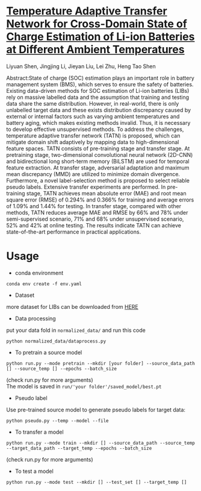 # [Temperature Adaptive Transfer Network for Cross-Domain State of Charge Estimation of Li-ion Batteries at Different Ambient Temperatures](https://ieeexplore.ieee.org/document/9944189)
Liyuan Shen, Jingjing Li, Jieyan Liu, Lei Zhu, Heng Tao Shen  

Abstract:State of charge (SOC) estimation plays an important role in battery management system (BMS), which serves to ensure the safety of batteries. Existing data-driven methods for SOC estimation of Li-ion batteries (LIBs) rely on massive labelled data and the assumption that training and testing data share the same distribution. However, in real-world, there is only unlabelled target data and these exists distribution discrepancy caused by external or internal factors such as varying ambient temperatures and battery aging, which makes existing methods invalid. Thus, it is necessary to develop effective unsupervised methods. To address the challenges, temperature adaptive transfer network (TATN) is proposed, which can mitigate domain shift adaptively by mapping data to high-dimensional feature spaces. TATN consists of pre-training stage and transfer stage. At pretraining stage, two-dimensional convolutional neural network (2D-CNN) and bidirectional long short-term memory (BiLSTM) are used for temporal feature extraction. At transfer stage, adversarial adaptation and maximum mean discrepancy (MMD) are utilized to minimize domain divergence. Furthermore, a novel label-selection method is proposed to select reliable pseudo labels. Extensive transfer experiments are performed. In pre-training stage, TATN achieves mean absolute error (MAE) and root mean square error (RMSE) of 0.294% and 0.366% for training and average errors of 1.09% and 1.44% for testing. In transfer stage, compared with other methods, TATN reduces average MAE and RMSE by 66% and 78% under semi-supervised scenario, 71% and 68% under unsupervised scenario, 52% and 42% at online testing. The results indicate TATN can achieve state-of-the-art performance in practical applications.
# Usage
* conda environment   
```   
conda env create -f env.yaml
```
* Dataset  

more dataset for LIBs can be downloaded from [HERE](https://docs.google.com/spreadsheets/d/10w5yXdQtlQjTTS3BxPP233CiiBScIXecUp2OQuvJ_JI/edit#gid=0)
* Data processing  

put your data fold in ```normalized_data/``` and run this code  
```
python normalized_data/dataprocess.py
```
* To pretrain a source model    
```
python run.py --mode pretrain --mkdir [your folder] --source_data_path [] --source_temp [] --epochs --batch_size
```
(check run.py for more arguments)  
The model is saved in ```run/'your folder'/saved_model/best.pt```
* Pseudo label  

Use pre-trained source model to generate pseudo labels for target data:    
```
python pseudo.py --temp --model --file
```
* To transfer a model  
```
python run.py --mode train --mkdir [] --source_data_path --source_temp --target_data_path --target_temp --epochs --batch_size
```
(check run.py for more arguments)   
* To test a model  
```
python run.py --mode test --mkdir [] --test_set [] --target_temp []
```
